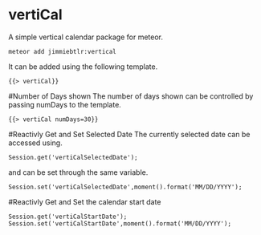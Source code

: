 vertiCal
========

A simple vertical calendar package for meteor.

    meteor add jimmiebtlr:vertical

It can be added using the following template.

    {{> vertiCal}}


#Number of Days shown
The number of days shown can be controlled by passing numDays to the template.

    {{> vertiCal numDays=30}}


#Reactivly Get and Set Selected Date
The currently selected date can be accessed using.

    Session.get('vertiCalSelectedDate');

and can be set through the same variable.

    Session.set('vertiCalSelectedDate',moment().format('MM/DD/YYYY');

#Reactivly Get and Set the calendar start date

    Session.get('vertiCalStartDate');
    Session.set('vertiCalStartDate',moment().format('MM/DD/YYYY');
